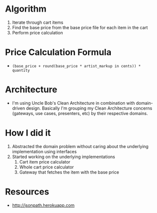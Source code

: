# Algorithm
1. Iterate through cart items
1. Find the base price from the base price file for each item in the cart
1. Perform price calculation

# Price Calculation Formula
- `(base_price + round(base_price * artist_markup in cents)) * quantity`

# Architecture
- I'm using Uncle Bob's Clean Architecture in combination with domain-driven design. Basically I'm grouping my Clean
Architecture concerns (gateways, use cases, presenters, etc) by their respective domains.

# How I did it
1. Abstracted the domain problem without caring about the underlying implementation using interfaces
1. Started working on the underlying implementations
   1. Cart item price calculator
   1. Whole cart price calculator
   1. Gateway that fetches the item with the base price

# Resources
- http://jsonpath.herokuapp.com
